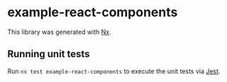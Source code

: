 # example-react-components

This library was generated with [Nx](https://nx.dev).

## Running unit tests

Run `nx test example-react-components` to execute the unit tests via [Jest](https://jestjs.io).
